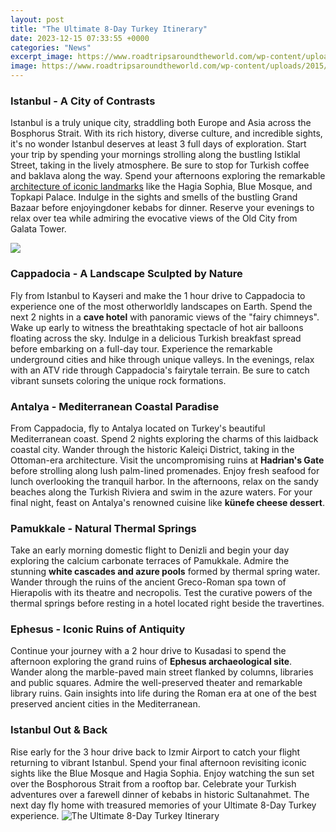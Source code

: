 ```yaml
---
layout: post
title: "The Ultimate 8-Day Turkey Itinerary"
date: 2023-12-15 07:33:55 +0000
categories: "News"
excerpt_image: https://www.roadtripsaroundtheworld.com/wp-content/uploads/2015/07/Itinerary-for-a-road-trip-in-Turkey.jpg
image: https://www.roadtripsaroundtheworld.com/wp-content/uploads/2015/07/Itinerary-for-a-road-trip-in-Turkey.jpg
---
```


### Istanbul - A City of Contrasts
Istanbul is a truly unique city, straddling both Europe and Asia across the Bosphorus Strait. With its rich history, diverse culture, and incredible sights, it's no wonder Istanbul deserves at least 3 full days of exploration. Start your trip by spending your mornings strolling along the bustling Istiklal Street, taking in the lively atmosphere. Be sure to stop for Turkish coffee and baklava along the way. Spend your afternoons exploring the remarkable [architecture of iconic landmarks](https://travelokie.github.io/page/2/) like the Hagia Sophia, Blue Mosque, and Topkapi Palace. Indulge in the sights and smells of the bustling Grand Bazaar before enjoyingdoner kebabs for dinner. Reserve your evenings to relax over tea while admiring the evocative views of the Old City from Galata Tower. 

![](https://www.totraveltoo.com/wp-content/uploads/2019/05/one-month-turkey.jpg)
### Cappadocia - A Landscape Sculpted by Nature
Fly from Istanbul to Kayseri and make the 1 hour drive to Cappadocia to experience one of the most otherworldly landscapes on Earth. Spend the next 2 nights in a **cave hotel** with panoramic views of the "fairy chimneys". Wake up early to witness the breathtaking spectacle of hot air balloons floating across the sky. Indulge in a delicious Turkish breakfast spread before embarking on a full-day tour. Experience the remarkable underground cities and hike through unique valleys. In the evenings, relax with an ATV ride through Cappadocia's fairytale terrain. Be sure to catch vibrant sunsets coloring the unique rock formations.
### Antalya - Mediterranean Coastal Paradise
From Cappadocia, fly to Antalya located on Turkey's beautiful Mediterranean coast. Spend 2 nights exploring the charms of this laidback coastal city. Wander through the historic Kaleiçi District, taking in the Ottoman-era architecture. Visit the uncompromising ruins at **Hadrian's Gate** before strolling along lush palm-lined promenades. Enjoy fresh seafood for lunch overlooking the tranquil harbor. In the afternoons, relax on the sandy beaches along the Turkish Riviera and swim in the azure waters. For your final night, feast on Antalya's renowned cuisine like **künefe cheese dessert**. 
### Pamukkale - Natural Thermal Springs
Take an early morning domestic flight to Denizli and begin your day exploring the calcium carbonate terraces of Pamukkale. Admire the stunning **white cascades and azure pools** formed by thermal spring water. Wander through the ruins of the ancient Greco-Roman spa town of Hierapolis with its theatre and necropolis. Test the curative powers of the thermal springs before resting in a hotel located right beside the travertines. 
### Ephesus - Iconic Ruins of Antiquity
Continue your journey with a 2 hour drive to Kusadasi to spend the afternoon exploring the grand ruins of **Ephesus archaeological site**. Wander along the marble-paved main street flanked by columns, libraries and public squares. Admire the well-preserved theater and remarkable library ruins. Gain insights into life during the Roman era at one of the best preserved ancient cities in the Mediterranean. 
### Istanbul Out & Back
Rise early for the 3 hour drive back to Izmir Airport to catch your flight returning to vibrant Istanbul. Spend your final afternoon revisiting iconic sights like the Blue Mosque and Hagia Sophia. Enjoy watching the sun set over the Bosphorous Strait from a rooftop bar. Celebrate your Turkish adventures over a farewell dinner of kebabs in historic Sultanahmet. The next day fly home with treasured memories of your Ultimate 8-Day Turkey experience.
![The Ultimate 8-Day Turkey Itinerary](https://www.roadtripsaroundtheworld.com/wp-content/uploads/2015/07/Itinerary-for-a-road-trip-in-Turkey.jpg)